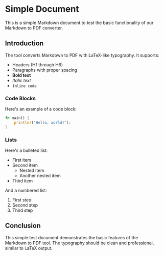 # Simple Document

This is a simple Markdown document to test the basic functionality of our Markdown to PDF converter.

## Introduction

The tool converts Markdown to PDF with LaTeX-like typography. It supports:

- Headers (H1 through H6)
- Paragraphs with proper spacing
- **Bold text**
- *Italic text*  
- `Inline code`

### Code Blocks

Here's an example of a code block:

```rust
fn main() {
    println!("Hello, world!");
}
```

### Lists

Here's a bulleted list:

- First item
- Second item
  - Nested item
  - Another nested item
- Third item

And a numbered list:

1. First step
2. Second step
3. Third step

## Conclusion

This simple test document demonstrates the basic features of the Markdown to PDF tool. The typography should be clean and professional, similar to LaTeX output.